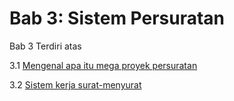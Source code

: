 # Bab 3: Sistem Persuratan

Bab 3 Terdiri atas

3.1 [Mengenal apa itu mega proyek persuratan](Bab3.md#mengenal-apa-itu-mega-proyek-persuratan)

3.2 [Sistem kerja surat-menyurat](Bab3.md#sistem-kerja-surat-menyurat)